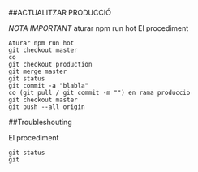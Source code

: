 ##ACTUALITZAR PRODUCCIÓ

*NOTA IMPORTANT* aturar npm run hot
El procediment
```
Aturar npm run hot
git checkout master
co
git checkout production
git merge master
git status
git commit -a "blabla"
co (git pull / git commit -m "") en rama produccio
git checkout master
git push --all origin
```
##Troubleshouting

El procediment
```
git status
git 
```